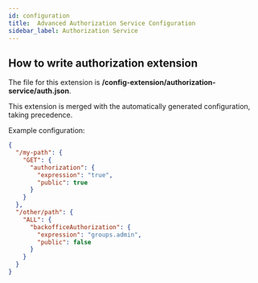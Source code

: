 ```yaml
---
id: configuration
title:  Advanced Authorization Service Configuration
sidebar_label: Authorization Service
---
```

## How to write authorization extension

The file for this extension is **/config-extension/authorization-service/auth.json**.

This extension is merged with the automatically generated configuration, taking precedence.

Example configuration:

```json
{
  "/my-path": {
    "GET": {
      "authorization": {
        "expression": "true",
        "public": true
      }
    }
  },
  "/other/path": {
    "ALL": {
      "backofficeAuthorization": {
        "expression": "groups.admin",
        "public": false
      }
    }
  }
}
```
